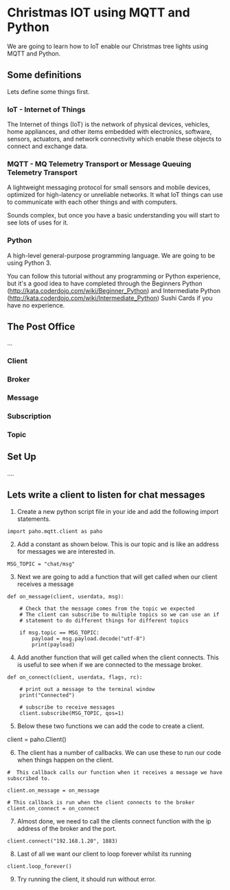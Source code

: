 # Christmas IOT using MQTT and Python

We are going to learn how to IoT enable our Christmas tree lights using MQTT and Python.  


## Some definitions

Lets define some things first.

### IoT - Internet of Things

The Internet of things (IoT) is the network of physical devices, vehicles, home appliances, and other items embedded with electronics, software, sensors, actuators, and network connectivity which enable these objects to connect and exchange data.

###  MQTT - MQ Telemetry Transport or Message Queuing Telemetry Transport

A lightweight messaging protocol for small sensors and mobile devices, optimized for high-latency or unreliable networks.  It what IoT things can use to communicate with each other things and with computers.

Sounds complex, but once you have a basic understanding you will start to see lots of uses for it.

### Python

A high-level general-purpose programming language.  We are going to be using Python 3.  

You can follow this tutorial without any programming or Python experience, but it's a good idea to have completed through the Beginners Python (http://kata.coderdojo.com/wiki/Beginner_Python) and Intermediate Python (http://kata.coderdojo.com/wiki/Intermediate_Python) Sushi Cards if you have no experience.

## The Post Office

...


### Client
### Broker
### Message
### Subscription
### Topic


## Set Up

....


##  Lets write a client to listen for chat messages

1.  Create a new python script file in your ide and add the following import statements.

```
import paho.mqtt.client as paho
```

2. Add a constant as shown below.  This is our topic and is like an address for messages we are interested in.

```
MSG_TOPIC = "chat/msg"
```

3. Next we are going to add a function that will get called when our client receives a message

```
def on_message(client, userdata, msg):

    # Check that the message comes from the topic we expected
    # The client can subscribe to multiple topics so we can use an if
    # statement to do different things for different topics

    if msg.topic == MSG_TOPIC:
        payload = msg.payload.decode("utf-8")
        print(payload)
```

4. Add another function that will get called when the client connects.  This is useful to see when if we are connected to the message broker.

```
def on_connect(client, userdata, flags, rc):

    # print out a message to the terminal window
    print("Connected")

    # subscribe to receive messages
    client.subscribe(MSG_TOPIC, qos=1)
```

5. Below these two functions we can add the code to create a client.

client = paho.Client()

6.  The client has a number of callbacks.  We can use these to run our code when things happen on the client.

```
#  This callback calls our function when it receives a message we have subscribed to.

client.on_message = on_message

# This callback is run when the client connects to the broker
client.on_connect = on_connect
```

7.  Almost done, we need to call the clients connect function with the ip address of the broker and the port.  

```
client.connect("192.168.1.20", 1883)
```

8.  Last of all we want our client to loop forever whilst its running

```
client.loop_forever()
```

9. Try running the client, it should run without error.





